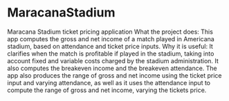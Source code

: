 # MaracanaStadium
Maracana Stadium ticket pricing application
What the project does: This app computes the gross and net income of a match played in Americana stadium, based on attendance and ticket price inputs.
Why it is useful: It clarifies when the match is profitable if played in the stadium, taking into account fixed and variable costs charged by the stadium administration. It also computes the breakeven income and the breakeven attendance.
The app also produces the range of gross and net income using the ticket price input and varying attendance, as well as it uses the attendance input to compute the range of gross and net income, varying the tickets price.
